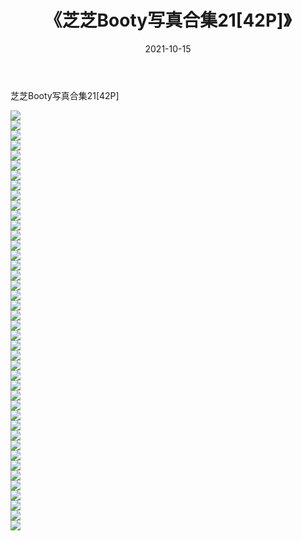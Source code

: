 ﻿---
layout: post
title:  《芝芝Booty写真合集21[42P]》
date:   2021-10-15
img: http://pic.660000.xyz/1:/性感/2021/芝芝Booty写真合集21[42P]/000.jpg
categories: [美女, 清纯, 唯美]
---

芝芝Booty写真合集21[42P]

  ![](http://pic.660000.xyz/1:/性感/2021/芝芝Booty写真合集21[42P]/001.jpg) <br> ![](http://pic.660000.xyz/1:/性感/2021/芝芝Booty写真合集21[42P]/002.jpg) <br> ![](http://pic.660000.xyz/1:/性感/2021/芝芝Booty写真合集21[42P]/003.jpg) <br> ![](http://pic.660000.xyz/1:/性感/2021/芝芝Booty写真合集21[42P]/004.jpg) <br> ![](http://pic.660000.xyz/1:/性感/2021/芝芝Booty写真合集21[42P]/005.jpg) <br> ![](http://pic.660000.xyz/1:/性感/2021/芝芝Booty写真合集21[42P]/006.jpg) <br> ![](http://pic.660000.xyz/1:/性感/2021/芝芝Booty写真合集21[42P]/007.jpg) <br> ![](http://pic.660000.xyz/1:/性感/2021/芝芝Booty写真合集21[42P]/008.jpg) <br> ![](http://pic.660000.xyz/1:/性感/2021/芝芝Booty写真合集21[42P]/009.jpg) <br> ![](http://pic.660000.xyz/1:/性感/2021/芝芝Booty写真合集21[42P]/010.jpg) <br> ![](http://pic.660000.xyz/1:/性感/2021/芝芝Booty写真合集21[42P]/011.jpg) <br> ![](http://pic.660000.xyz/1:/性感/2021/芝芝Booty写真合集21[42P]/012.jpg) <br> ![](http://pic.660000.xyz/1:/性感/2021/芝芝Booty写真合集21[42P]/013.jpg) <br> ![](http://pic.660000.xyz/1:/性感/2021/芝芝Booty写真合集21[42P]/014.jpg) <br> ![](http://pic.660000.xyz/1:/性感/2021/芝芝Booty写真合集21[42P]/015.jpg) <br> ![](http://pic.660000.xyz/1:/性感/2021/芝芝Booty写真合集21[42P]/016.jpg) <br> ![](http://pic.660000.xyz/1:/性感/2021/芝芝Booty写真合集21[42P]/017.jpg) <br> ![](http://pic.660000.xyz/1:/性感/2021/芝芝Booty写真合集21[42P]/018.jpg) <br> ![](http://pic.660000.xyz/1:/性感/2021/芝芝Booty写真合集21[42P]/019.jpg) <br> ![](http://pic.660000.xyz/1:/性感/2021/芝芝Booty写真合集21[42P]/020.jpg) <br> ![](http://pic.660000.xyz/1:/性感/2021/芝芝Booty写真合集21[42P]/021.jpg) <br> ![](http://pic.660000.xyz/1:/性感/2021/芝芝Booty写真合集21[42P]/022.jpg) <br> ![](http://pic.660000.xyz/1:/性感/2021/芝芝Booty写真合集21[42P]/023.jpg) <br> ![](http://pic.660000.xyz/1:/性感/2021/芝芝Booty写真合集21[42P]/024.jpg) <br> ![](http://pic.660000.xyz/1:/性感/2021/芝芝Booty写真合集21[42P]/025.jpg) <br> ![](http://pic.660000.xyz/1:/性感/2021/芝芝Booty写真合集21[42P]/026.jpg) <br> ![](http://pic.660000.xyz/1:/性感/2021/芝芝Booty写真合集21[42P]/027.jpg) <br> ![](http://pic.660000.xyz/1:/性感/2021/芝芝Booty写真合集21[42P]/028.jpg) <br> ![](http://pic.660000.xyz/1:/性感/2021/芝芝Booty写真合集21[42P]/029.jpg) <br> ![](http://pic.660000.xyz/1:/性感/2021/芝芝Booty写真合集21[42P]/030.jpg) <br> ![](http://pic.660000.xyz/1:/性感/2021/芝芝Booty写真合集21[42P]/031.jpg) <br> ![](http://pic.660000.xyz/1:/性感/2021/芝芝Booty写真合集21[42P]/032.jpg) <br> ![](http://pic.660000.xyz/1:/性感/2021/芝芝Booty写真合集21[42P]/033.jpg) <br> ![](http://pic.660000.xyz/1:/性感/2021/芝芝Booty写真合集21[42P]/034.jpg) <br> ![](http://pic.660000.xyz/1:/性感/2021/芝芝Booty写真合集21[42P]/035.jpg) <br> ![](http://pic.660000.xyz/1:/性感/2021/芝芝Booty写真合集21[42P]/036.jpg) <br> ![](http://pic.660000.xyz/1:/性感/2021/芝芝Booty写真合集21[42P]/037.jpg) <br> ![](http://pic.660000.xyz/1:/性感/2021/芝芝Booty写真合集21[42P]/038.jpg) <br> ![](http://pic.660000.xyz/1:/性感/2021/芝芝Booty写真合集21[42P]/039.jpg) <br> ![](http://pic.660000.xyz/1:/性感/2021/芝芝Booty写真合集21[42P]/040.jpg) <br> ![](http://pic.660000.xyz/1:/性感/2021/芝芝Booty写真合集21[42P]/041.jpg) <br> ![](http://pic.660000.xyz/1:/性感/2021/芝芝Booty写真合集21[42P]/042.jpg) <br>